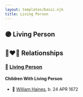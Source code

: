 ```yaml
---
layout: templates/basic.njk
title: Living Person
---
```

## 🟣 Living Person

## 👩‍❤️‍👨 Relationships

### 🔵 [Living Person](/people/2/25122588)

#### Children With Living Person
* 🔵 [William Haines](/people/5/5796916), b. 24 APR 1672